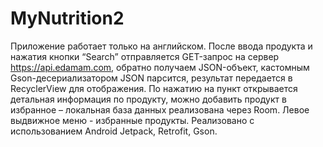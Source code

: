 # MyNutrition2

Приложение работает только на английском. После ввода продукта и нажатия кнопки “Search” отправляется GET-запрос на сервер https://api.edamam.com, обратно получаем JSON-объект, кастомным Gson-десериализатором JSON парсится, результат передается в RecyclerView для отображения. По нажатию на пункт открывается детальная информация по продукту, можно добавить продукт в избранное – локальная база данных реализована через Room. Левое выдвижное меню - избранные продукты. Реализовано с использованием Android Jetpack, Retrofit, Gson. 
